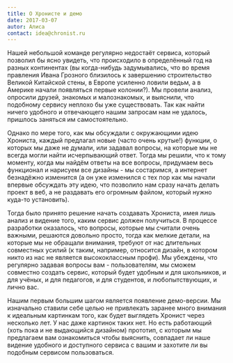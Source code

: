 ```yaml
---
title: О Хронисте и демо
date: 2017-03-07
autor: Алиса
contact: idea@chronist.ru
---
```


Нашей небольшой команде регулярно недостаёт сервиса, который позволил бы ясно увидеть, что происходило в определённый год на разных континентах (вы когда-нибудь задумывались, что во время правления Ивана Грозного близилось к завершению строительство Великой Китайской стены, в Европе усиленно ловили ведьм, а в Америке начали появляться первые колонии?). Мы провели анализ, опросили друзей, знакомых и малознакомых, и выяснили, что подобному сервису неплохо бы уже существовать. Так как найти ничего удобного и отвечающего нашим запросам нам не удалось, пришлось заняться им самостоятельно.

Однако по мере того, как мы обсуждали с окружающими идею Хрониста, каждый предлагал новые (часто очень крутые!) функции, о которых мы даже не думали, или задавал вопросы, на которые мы не всегда могли найти исчерпывающий ответ. Тогда мы решили, что к тому моменту, когда мы найдём ответы на все вопросы, придумаем весь функционал и нарисуем все дизайны - мы состаримся, а интернет безнадёжно изменится (а он уже изменился с тех пор как мы начали впервые обсуждать эту идею, что позволило нам сразу начать делать проект в веб, а не раздавать его огромным файлом, который нужно куда-то установить).

Тогда было принято решение начать создавать Хрониста, имея лишь анализ и видение того, каким сервис должен получиться. В процессе разработки оказалось, что вопросы, которые мы считали очень важными, решаются довольно просто, тогда как мелкие детали, на которые мы не обращали внимания, требуют от нас длительных совместных усилий (к таким, например, относится дизайн, в котором никто из нас не является высококлассным профи). Мы убеждены, что регулярно задавая вопросы вам - пользователям, мы сможем совместно создать сервис, который будет удобным и для школьников, и для учёных, и для педагогов, и для студентов, и любопытствующих, и лично вас.

Нашим первым большим шагом является появление демо-версии. Мы изначально ставили себе целью не привлекать заранее много внимания к идеальным картинкам того, как будет выглядеть Хронист через несколько лет. У нас даже картинок таких нет. Но есть работающий (хоть пока и не выдающийся дизайном) прототип, с которым мы предлагаем вам ознакомиться чтобы выяснить, совпадает ли наше видение удобного и доступного сервиса с вашим и захотите ли вы подобным сервисом пользоваться.
